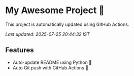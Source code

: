 # My Awesome Project 🚀

This project is automatically updated using GitHub Actions.

_Last updated: 2025-07-25 20:44:32 IST_

## Features
- Auto-update README using Python 🐍
- Auto Git push with GitHub Actions 🤖
